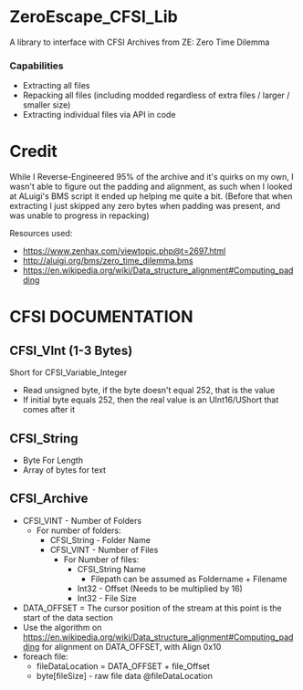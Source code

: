 # ZeroEscape_CFSI_Lib
A library to interface with CFSI Archives from ZE: Zero Time Dilemma 

### Capabilities
+ Extracting all files
+ Repacking all files (including modded regardless of extra files / larger / smaller size)
+ Extracting individual files via API in code
# Credit
While I Reverse-Engineered 95% of the archive and it's quirks on my own, I wasn't able to figure out the padding and alignment, as such when I looked at ALuigi's BMS script it ended up helping me quite a bit. (Before that when extracting I just skipped any zero bytes when padding was present, and was unable to progress in repacking)

Resources used:
+ https://www.zenhax.com/viewtopic.php@t=2697.html
+ http://aluigi.org/bms/zero_time_dilemma.bms
+ https://en.wikipedia.org/wiki/Data_structure_alignment#Computing_padding

# CFSI DOCUMENTATION

## CFSI_VInt (1-3 Bytes)
Short for CFSI_Variable_Integer
+ Read unsigned byte, if the byte doesn't equal 252, that is the value
+ If initial byte equals 252, then the real value is an UInt16/UShort that comes after it

## CFSI_String
+ Byte For Length
+ Array of bytes for text

## CFSI_Archive
+ CFSI_VINT - Number of Folders
  + For number of folders:
      + CFSI_String - Folder Name
      + CFSI_VINT - Number of Files
        + For Number of files:
            + CFSI_String Name
                + Filepath can be assumed as Foldername + Filename
            + Int32 - Offset (Needs to be multiplied by 16)
            + Int32 - File Size
+ DATA_OFFSET = The cursor position of the stream at this point is the start of the data section
+ Use the algorithm on https://en.wikipedia.org/wiki/Data_structure_alignment#Computing_padding for alignment on DATA_OFFSET, with Align 0x10
+ foreach file:
  + fileDataLocation = DATA_OFFSET + file_Offset
  + byte[fileSize] - raw file data @fileDataLocation
  
